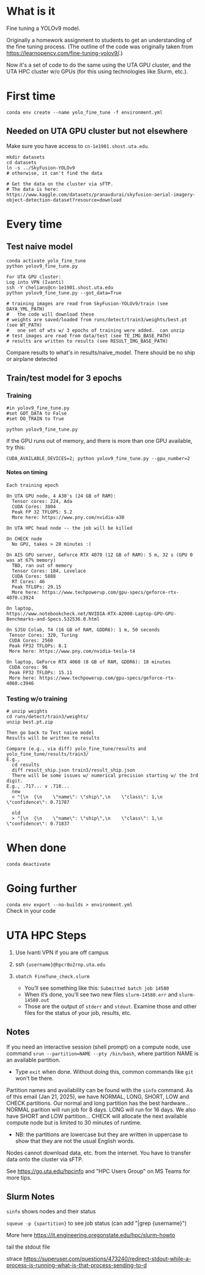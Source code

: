 # What is it

Fine tuning a YOLOv9 model.  

Originally a homework assignment to students to get an understanding of the fine tuning process.  (The outline of the code was originally taken from https://learnopencv.com/fine-tuning-yolov9/.)

Now it's a set of code to do the same using the UTA GPU cluster, and the UTA HPC cluster w/o GPUs (for this using technologies like Slurm, etc.).

# First time
````conda env create --name yolo_fine_tune -f environment.yml````

## Needed on UTA GPU cluster but not elsewhere
Make sure you have access to ````cn-1e1901.shost.uta.edu````.

````
mkdir datasets
cd datasets
ln -s ../SkyFusion-YOLOv9
# otherwise, it can't find the data

# Get the data on the cluster via sFTP.
# The data is here: https://www.kaggle.com/datasets/pranavdurai/skyfusion-aerial-imagery-object-detection-dataset?resource=download
````

# Every time

## Test naive model
````
conda activate yolo_fine_tune
python yolov9_fine_tune.py

For UTA GPU cluster:
Log into VPN (Ivanti)  
ssh -Y chelians@cn-1e1901.shost.uta.edu  
python yolov9_fine_tune.py --got_data=True

# training images are read from SkyFusion-YOLOv9/train (see DAYA_YML_PATH)
#   the code will download these
# weights are saved/loaded from runs/detect/train3/weights/best.pt (see WT_PATH)
#   one set of wts w/ 3 epochs of training were added.  can unzip
# test images are read from data/test (see TE_IMG_BASE_PATH)
# results are written to results (see RESULT_IMG_BASE_PATH)
````
Compare results to what's in results/naive_model.  There should be no ship or airplane detected

## Train/test model for 3 epochs

### Training
````
#in yolov9_fine_tune.py
#set GOT_DATA to False
#set DO_TRAIN to True

python yolov9_fine_tune.py
````

If the GPU runs out of memory, and there is more than one GPU available, try this:
````
CUDA_AVAILABLE_DEVICES=2; python yolov9_fine_tune.py --gpu_number=2
````

#### Notes on timing
````
Each training epoch

On UTA GPU node, 4 A30's (24 GB of RAM):
  Tensor cores: 224, Ada
  CUDA Cores: 3804
  Peak FP 32 TFLOPS: 5.2
  More here: https://www.pny.com/nvidia-a30
  
On UTA HPC head node -- the job will be killed

On CHECK node
  No GPU, takes > 20 minutes :(

On AIS GPU server, GeForce RTX 4070 (12 GB of RAM): 5 m, 32 s (GPU 0 was at 67% memory)
  TBD, ran out of memory
  Tensor Cores: 184, Lovelace
  CUDA Cores: 5888
  RT Cores: 46
  Peak TFLOPs: 29.15
  More here: https://www.techpowerup.com/gpu-specs/geforce-rtx-4070.c3924

On laptop, 
https://www.notebookcheck.net/NVIDIA-RTX-A2000-Laptop-GPU-GPU-Benchmarks-and-Specs.532536.0.html

On SJSU Colab, T4 (16 GB of RAM, GDDR6): 1 m, 50 seconds
 Tensor Cores: 320, Turing
 CUDA Cores: 2560
 Peak FP32 TFLOPs: 8.1
 More here: https://www.pny.com/nvidia-tesla-t4

On laptop, GeForce RTX 4060 (8 GB of RAM, GDDR6): 18 minutes
 CUDA cores: 96
 Peak FP32 TFLOPs: 15.11
 More here: https://www.techpowerup.com/gpu-specs/geforce-rtx-4060.c3946
````

### Testing w/o training
````
# unzip weights
cd runs/detect/train3/weights/
unzip best.pt.zip

Then go back to Test naive model
Results will be written to results

Compare (e.g., via diff) yolo_fine_tune/results and yolo_fine_tune/results/train3/
E.g., 
  cd results
  diff result_ship.json train3/result_ship.json
  There will be some issues w/ numerical precision starting w/ the 3rd digit.
E.g., .717... v .718...
  new
  < "[\n  {\n    \"name\": \"ship\",\n    \"class\": 1,\n    \"confidence\": 0.71787

  old
  > "[\n  {\n    \"name\": \"ship\",\n    \"class\": 1,\n    \"confidence\": 0.71837
````
# When done
````conda deactivate````

# Going further
````conda env export --no-builds > environment.yml````  
Check in your code


# UTA HPC Steps
1. Use Ivanti VPN if you are off campus
1. ssh ````{username}@hpcr8o2rnp.uta.edu````
1. ````sbatch FineTune_check.slurm````

    * You’ll see something like this:  ````Submitted batch job 14580````
    * When it’s done, you’ll see two new files ````slurm-14580.err```` and ````slurm-14580.out````  
    * Those are the output of ````stderr```` and ````stdout````.  Examine those and other files for the status of your job, results, etc.

## Notes
If you need an interactive session (shell prompt) on a compute node, use command ````srun --partition=NAME --pty /bin/bash````, where partition NAME is an available partition.
* Type ````exit```` when done.  Without doing this, common commands like ````git```` won't be there.

Partition names and availability can be found with the ````sinfo```` command. As of this email (Jan 21, 2025), we have NORMAL, LONG, SHORT, LOW and CHECK partitions. Our normal and long partition has the best hardware... NORMAL parition will run job for 8 days. LONG will run for 16 days. We also have SHORT and LOW partition... CHECK will allocate the next available compute node but is limited to 30 minutes of runtime.  
* NB: the partitions are lowercase but they are written in uppercase to show that they are not the usual English words.

Nodes cannot download data, etc. from the internet.  You have to transfer data onto the cluster via sFTP.  

See https://go.uta.edu/hpcinfo and "HPC Users Group" on MS Teams for more tips.

## Slurm Notes
````sinfo```` shows nodes and their status  

````squeue -p {spartition}```` to see job status  (can add "|grep {username}")

More here https://it.engineering.oregonstate.edu/hpc/slurm-howto

tail the stdout file

strace https://superuser.com/questions/473240/redirect-stdout-while-a-process-is-running-what-is-that-process-sending-to-d